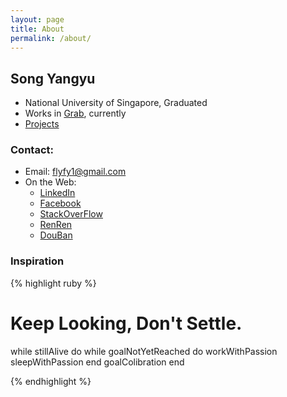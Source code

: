 ```yaml
---
layout: page
title: About
permalink: /about/
---
```


## Song Yangyu

* National University of Singapore, Graduated
* Works in [Grab](https://www.grab.com/sg/), currently
* [Projects](/pages/interesting-projects.html)

### Contact:
* Email: <flyfy1@gmail.com>
* On the Web:
  - [LinkedIn](http://www.linkedin.com/profile/view?id=74008868)
  - [Facebook](http://www.facebook.com/flyfy1)
  - [StackOverFlow](http://stackoverflow.com/users/799550/songyy)
  - [RenRen](http://www.renren.com/251249960)
  - [DouBan](http://www.douban.com/people/flyfy/)

### Inspiration

{% highlight ruby %}

# Keep Looking, Don't Settle.
while stillAlive do
  while goalNotYetReached do
    workWithPassion
    sleepWithPassion
  end
  goalColibration
end

{% endhighlight %}

